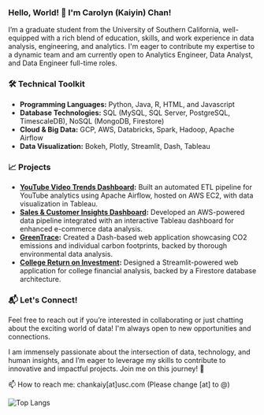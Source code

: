 ### Hello, World! 👋 I'm Carolyn (Kaiyin) Chan!

I’m a graduate student from the University of Southern California, well-equipped with a rich blend of education, skills, and work experience in data analysis, engineering, and analytics. I'm eager to contribute my expertise to a dynamic team and am currently open to Analytics Engineer, Data Analyst, and Data Engineer full-time roles.

### 🛠️ **Technical Toolkit**
- **Programming Languages:** Python, Java, R, HTML, and Javascript
- **Database Technologies:** SQL (MySQL, SQL Server, PostgreSQL, TimescaleDB), NoSQL (MongoDB, Firestore)
- **Cloud & Big Data:** GCP, AWS, Databricks, Spark, Hadoop, Apache Airflow
- **Data Visualization:** Bokeh, Plotly, Streamlit, Dash, Tableau

### 📈 **Projects**
- **[YouTube Video Trends Dashboard](https://github.com/carolyntw/YouTube-video-trends-analytics):** Built an automated ETL pipeline for YouTube analytics using Apache Airflow, hosted on AWS EC2, with data visualization in Tableau.
- **[Sales & Customer Insights Dashboard](https://github.com/carolyntw/Sales-Customer-Insights-Dashboard):** Developed an AWS-powered data pipeline integrated with an interactive Tableau dashboard for enhanced e-commerce data analysis.
- **[GreenTrace](https://github.com/carolyntw/athenahacks-2023):** Created a Dash-based web application showcasing CO2 emissions and individual carbon footprints, backed by thorough environmental data analysis.
- **[College Return on Investment](https://github.com/carolyntw/College-Return-on-Investment):** Designed a Streamlit-powered web application for college financial analysis, backed by a Firestore database architecture.

### 📬 **Let's Connect!**
Feel free to reach out if you’re interested in collaborating or just chatting about the exciting world of data! I'm always open to new opportunities and connections. 

I am immensely passionate about the intersection of data, technology, and human insights, and I’m eager to leverage my skills to contribute to innovative and impactful projects. Join me on this journey! 🚀


<!-- **carolyntw/carolyntw** is a ✨ _special_ ✨ repository because its `README.md` (this file) appears on your GitHub profile.
🔍 **Current Focus**
I am completing my Master of Science in Applied Data Science at USC, where I’ve undertaken courses like Machine Learning for Data Science, Foundations and Applications of Data Mining, and Database Systems. Each course has significantly enriched my knowledge and practical skills in data science.
Here are some ideas to get you started: -->

<!-- - 🔭 I’m currently working on ... -->
 <!-- - 🌱 I’m currently participating more data science related projects and courses.-->
 <!-- -  Ask me about ... -->
 📫 How to reach me: chankaiy[at]usc.com (Please change [at] to @)
<!-- - 👯 I’m looking to collaborate on ... -->
<!-- - 🤔 I’m looking for help with ... -->
<!-- - 💬 Ask me about ... -->
<!-- - 😄 Pronouns: ... -->
<!-- - ⚡ Fun fact: ... -->

<!--![Anurag's GitHub stats](https://github-readme-stats-git-masterrstaa-rickstaa.vercel.app/api?username=carolyntw&show_icons=true&theme=dark)-->
![Top Langs](https://github-readme-stats-git-masterrstaa-rickstaa.vercel.app/api/top-langs/?username=carolyntw&theme=dark&layout=compact)

